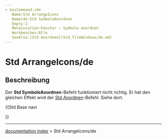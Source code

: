 ```yaml
---
- GuiCommand:/de
   Name:Std ArrangeIcons
   Name/de:Std SymboleAnordnen
   Empty:1
   MenuLocation:Fenster → Symbole anordnen
   Workbenches:Alle
   SeeAlso:[Std Anordnen](Std_TileWindows/de.md)
---
```


# Std ArrangeIcons/de

## Beschreibung

Der **Std SymboleAnordnen**-Befehl funktioniert nicht richtig. Er hat den gleichen Effekt wird der [Std Anordnen](Std_TileWindows/de.md)-Befehl. Siehe dort.





{{Std Base navi

}}

---
[documentation index](../README.md) > Std ArrangeIcons/de
